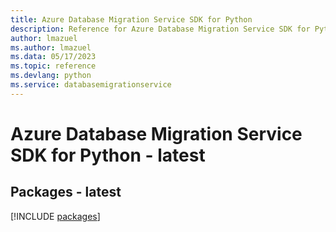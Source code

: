 ```yaml
---
title: Azure Database Migration Service SDK for Python
description: Reference for Azure Database Migration Service SDK for Python
author: lmazuel
ms.author: lmazuel
ms.data: 05/17/2023
ms.topic: reference
ms.devlang: python
ms.service: databasemigrationservice
---
```

# Azure Database Migration Service SDK for Python - latest
## Packages - latest
[!INCLUDE [packages](database-migration-service-index.md)]